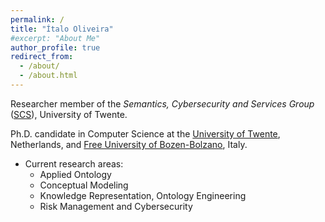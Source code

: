 ```yaml
---
permalink: /
title: "Ítalo Oliveira"
#excerpt: "About Me"
author_profile: true
redirect_from: 
  - /about/
  - /about.html
---
```


Researcher member of the _Semantics, Cybersecurity and Services Group_ ([SCS](https://www.utwente.nl/en/eemcs/scs/)), University of Twente.

Ph.D. candidate in Computer Science at the [University of Twente](https://people.utwente.nl/i.j.dasilvaoliveira), Netherlands, and [Free University of Bozen-Bolzano](https://www.unibz.it/en/faculties/engineering/phd-computer-science/phd-students/phd/42998-italo-jose-da-silva-oliveira), Italy.


- Current research areas:
  - Applied Ontology
  - Conceptual Modeling
  - Knowledge Representation, Ontology Engineering
  - Risk Management and Cybersecurity
